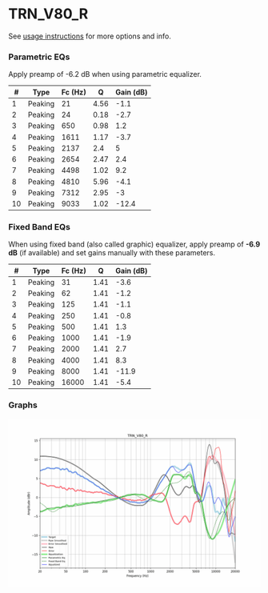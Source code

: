 # TRN_V80_R
See [usage instructions](https://github.com/jaakkopasanen/AutoEq#usage) for more options and info.

### Parametric EQs
Apply preamp of -6.2 dB when using parametric equalizer.

|   # | Type    |   Fc (Hz) |    Q |   Gain (dB) |
|-----|---------|-----------|------|-------------|
|   1 | Peaking |        21 | 4.56 |        -1.1 |
|   2 | Peaking |        24 | 0.18 |        -2.7 |
|   3 | Peaking |       650 | 0.98 |         1.2 |
|   4 | Peaking |      1611 | 1.17 |        -3.7 |
|   5 | Peaking |      2137 | 2.4  |         5   |
|   6 | Peaking |      2654 | 2.47 |         2.4 |
|   7 | Peaking |      4498 | 1.02 |         9.2 |
|   8 | Peaking |      4810 | 5.96 |        -4.1 |
|   9 | Peaking |      7312 | 2.95 |        -3   |
|  10 | Peaking |      9033 | 1.02 |       -12.4 |

### Fixed Band EQs
When using fixed band (also called graphic) equalizer, apply preamp of **-6.9 dB** (if available) and set gains manually with these parameters.

|   # | Type    |   Fc (Hz) |    Q |   Gain (dB) |
|-----|---------|-----------|------|-------------|
|   1 | Peaking |        31 | 1.41 |        -3.6 |
|   2 | Peaking |        62 | 1.41 |        -1.2 |
|   3 | Peaking |       125 | 1.41 |        -1.1 |
|   4 | Peaking |       250 | 1.41 |        -0.8 |
|   5 | Peaking |       500 | 1.41 |         1.3 |
|   6 | Peaking |      1000 | 1.41 |        -1.9 |
|   7 | Peaking |      2000 | 1.41 |         2.7 |
|   8 | Peaking |      4000 | 1.41 |         8.3 |
|   9 | Peaking |      8000 | 1.41 |       -11.9 |
|  10 | Peaking |     16000 | 1.41 |        -5.4 |

### Graphs
![](./TRN_V80_R.png)
